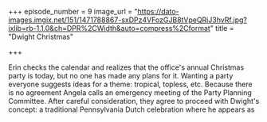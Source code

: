 +++
episode_number = 9
image_url = "https://dato-images.imgix.net/151/1471788867-sxDPz4VFozGJB8tVpeQRiJ3hvRf.jpg?ixlib=rb-1.1.0&ch=DPR%2CWidth&auto=compress%2Cformat"
title = "Dwight Christmas"

+++

Erin checks the calendar and realizes that the office's annual Christmas party is today, but no one has made any plans for it. Wanting a party everyone suggests ideas for a theme: tropical, topless, etc. Because there is no agreement Angela calls an emergency meeting of the Party Planning Committee. After careful consideration, they agree to proceed with Dwight's concept: a traditional Pennsylvania Dutch celebration where he appears as